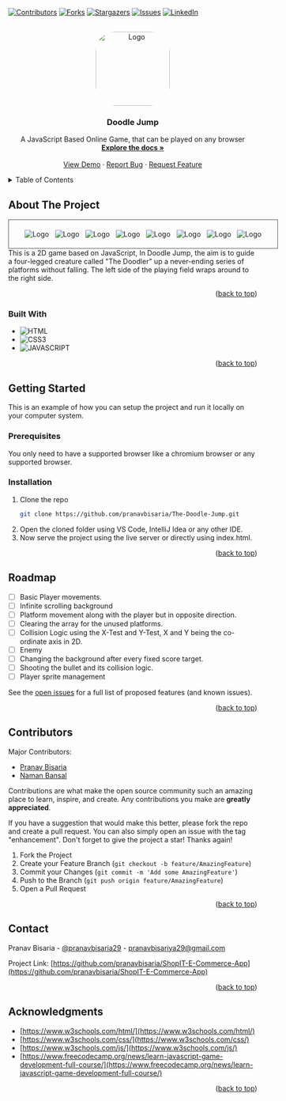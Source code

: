 <!-- PROJECT SHIELDS -->
<a id="readme-top"></a>
[![Contributors][contributors-shield]][contributors-url]
[![Forks][forks-shield]][forks-url]
[![Stargazers][stars-shield]][stars-url]
[![Issues][issues-shield]][issues-url]
[![LinkedIn][linkedin-shield]][linkedin-url]

<!-- PROJECT LOGO -->
<br />
<div align="center">
  <a href="https://github.com/pranavbisaria/The-Doodle-Jump">
    <img src="Resources/DooderJetPack.jpg" alt="Logo" width='150px' height='150px' style='border-radius: 40px'>
  </a>
<h3 align="center">Doodle Jump</h3>

  <p align="center">
    A JavaScript Based Online Game, that can be played on any browser
    <br />
    <a href="https://github.com/pranavbisaria/The-Doodle-Jump"><strong>Explore the docs »</strong></a>
    <br />
    <br />
    <a href="https://pranavbisaria.github.io/The-Doodle-Jump">View Demo</a>
    ·
    <a href="https://github.com/pranavbisaria/The-Doodle-Jump/issues">Report Bug</a>
    ·
    <a href="https://github.com/pranavbisaria/The-Doodle-Jump/issues">Request Feature</a>
  </p>
</div>



<!-- TABLE OF CONTENTS -->
<details>
  <summary>Table of Contents</summary>
  <ol>
    <li>
      <a href="#about-the-project">About The Project</a>
      <ul>
        <li><a href="#built-with">Built With</a></li>
      </ul>
    </li>
    <li>
      <a href="#getting-started">Getting Started</a>
      <ul>
        <li><a href="#prerequisites">Prerequisites</a></li>
        <li><a href="#installation">Installation</a></li>
      </ul>
    </li>
    <li><a href="#roadmap">Roadmap</a></li>
    <li><a href="#contributing">Contributing</a></li>
    <li><a href="#contact">Contact</a></li>
    <li><a href="#acknowledgments">Acknowledgments</a></li>
  </ol>
</details>



<!-- ABOUT THE PROJECT -->
<a id="about-the-project"></a>
## About The Project
<div style="border: 1px solid #575757;
    padding: 20px;
    overflow: hidden;
    max-width: 900px;
    width: 100%;
    margin: 0 auto;
    position: relative;
    display: flex;
    flex-wrap: wrap;
    justify-content: space-evenly;">
    <img src="Resources/ScreenShot/1.png" alt="Logo" class="screenshot">
    <img src="Resources/ScreenShot/2.png" alt="Logo" class="screenshot">
    <img src="Resources/ScreenShot/3.png" alt="Logo" class="screenshot">
    <img src="Resources/ScreenShot/4.png" alt="Logo" class="screenshot">
    <img src="Resources/ScreenShot/5.png" alt="Logo" class="screenshot">
    <img src="Resources/ScreenShot/6.png" alt="Logo" class="screenshot">
    <img src="Resources/ScreenShot/7.png" alt="Logo" class="screenshot">
    <img src="Resources/ScreenShot/8.png" alt="Logo" class="screenshot">
</div>
This is a 2D game based on JavaScript, In Doodle Jump, the aim is to guide a four-legged creature called "The Doodler" up a never-ending series of platforms without falling. The left side of the playing field wraps around to the right side.

<p align="right">(<a href="#readme-top">back to top</a>)</p>



<a id="built-with"></a>
### Built With

* ![HTML]
* ![CSS3]
* ![JAVASCRIPT]

<p align="right">(<a href="#readme-top">back to top</a>)</p>



<!-- GETTING STARTED -->
<a id="getting-started"></a>
## Getting Started

This is an example of how you can setup the project and run it locally on your computer system.

### Prerequisites
<a id="prerequisites"></a>

You only need to have a supported browser like a chromium browser or any supported browser.


### Installation
<a id="installation"></a>

1. Clone the repo
   ```sh
   git clone https://github.com/pranavbisaria/The-Doodle-Jump.git
   ```
2. Open the cloned folder using VS Code, IntelliJ Idea or any other IDE.
3. Now serve the project using the live server or directly using index.html.

<p align="right">(<a href="#readme-top">back to top</a>)</p>

<!-- ROADMAP -->
<a id="roadmap"></a>
## Roadmap

- [ ] Basic Player movements.
- [ ] Infinite scrolling background
- [ ] Platform movement along with the player but in opposite direction.
- [ ] Clearing the array for the unused platforms.
- [ ] Collision Logic using the X-Test and Y-Test, X and Y being the co-ordinate axis in 2D.
- [ ] Enemy
- [ ] Changing the background after every fixed score target.
- [ ] Shooting the bullet and its collision logic.
- [ ] Player sprite management

See the [open issues](https://github.com/pranavbisaria/The-Doodle-Jump/issues) for a full list of proposed features (and known issues).

<p align="right">(<a href="#readme-top">back to top</a>)</p>



<!-- CONTRIBUTING -->
<a id="contributing"></a>
## Contributors

Major Contributors:
* [Pranav Bisaria](https://github.com/pranavbisaria)
* [Naman Bansal](https://github.com/Namanbansal06)

Contributions are what make the open source community such an amazing place to learn, inspire, and create. Any contributions you make are **greatly appreciated**.

If you have a suggestion that would make this better, please fork the repo and create a pull request. You can also simply open an issue with the tag "enhancement".
Don't forget to give the project a star! Thanks again!

1. Fork the Project
2. Create your Feature Branch (`git checkout -b feature/AmazingFeature`)
3. Commit your Changes (`git commit -m 'Add some AmazingFeature'`)
4. Push to the Branch (`git push origin feature/AmazingFeature`)
5. Open a Pull Request

<p align="right">(<a href="#readme-top">back to top</a>)</p>

<!-- CONTACT -->
<a id="contact"></a>
## Contact

Pranav Bisaria - [@pranavbisaria29](https://twitter.com/pranavbisaria29) - [pranavbisariya29@gmail.com](mailto:pranavbisariya29@gmail.com)

Project Link: [https://github.com/pranavbisaria/ShopIT-E-Commerce-App](https://github.com/pranavbisaria/ShopIT-E-Commerce-App)

<p align="right">(<a href="#readme-top">back to top</a>)</p>



<!-- ACKNOWLEDGMENTS -->
<a id="acknowledgments"></a>
## Acknowledgments

* [https://www.w3schools.com/html/](https://www.w3schools.com/html/)
* [https://www.w3schools.com/css/](https://www.w3schools.com/css/)
* [https://www.w3schools.com/js/](https://www.w3schools.com/js/)
* [https://www.freecodecamp.org/news/learn-javascript-game-development-full-course/](https://www.freecodecamp.org/news/learn-javascript-game-development-full-course/)

<p align="right">(<a href="#readme-top">back to top</a>)</p>

<!-- MARKDOWN LINKS & IMAGES -->
<!-- https://www.markdownguide.org/basic-syntax/#reference-style-links -->
[contributors-shield]: https://img.shields.io/github/contributors/pranavbisaria/The-Doodle-Jump.svg?style=for-the-badge
[contributors-url]: https://github.com/pranavbisaria/The-Doodle-Jump/graphs/contributors
[forks-shield]: https://img.shields.io/github/forks/pranavbisaria/The-Doodle-Jump.svg?style=for-the-badge
[forks-url]: https://github.com/pranavbisaria/The-Doodle-Jump/network/members
[stars-shield]: https://img.shields.io/github/stars/pranavbisaria/The-Doodle-Jump.svg?style=for-the-badge
[stars-url]: https://github.com/pranavbisaria/The-Doodle-Jump/stargazers
[issues-shield]: https://img.shields.io/github/issues/pranavbisaria/The-Doodle-Jump.svg?style=for-the-badge
[issues-url]: https://github.com/pranavbisaria/The-Doodle-Jump/issues
[license-shield]: https://img.shields.io/github/license/pranavbisaria/The-Doodle-Jump.svg?style=for-the-badge
[license-url]: https://github.com/pranavbisaria/The-Doodle-Jump/blob/master/LICENSE.txt
[linkedin-shield]: https://img.shields.io/badge/-LinkedIn-black.svg?style=for-the-badge&logo=linkedin&colorB=555
[linkedin-url]: https://www.linkedin.com/in/pranavbisaria
[JAVASCRIPT]: https://img.shields.io/badge/javascript-%23323330.svg?style=for-the-badge&logo=javascript&logoColor=%23F7DF1E
[HTML]: https://img.shields.io/badge/html5-%23E34F26.svg?style=for-the-badge&logo=html5&logoColor=white
[CSS3]: https://img.shields.io/badge/css3-%231572B6.svg?style=for-the-badge&logo=css3&logoColor=white